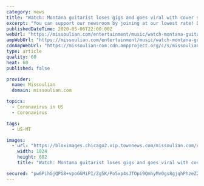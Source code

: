```yaml
---
category: news
title: "Watch: Montana guitarist loses gigs and goes viral with cover songs"
excerpt: "You can support our newsroom by joining at our lowest rate! Dan Dubuque, a Whitefish acoustic slide guitarist known for his heavy, percussive style, is no longer a secret outside of western Montana. After losing all of his gigs due to the coronavirus,"
publishedDateTime: 2020-05-06T22:00:00Z
webUrl: "https://missoulian.com/entertainment/music/watch-montana-guitarist-loses-gigs-and-goes-viral-with-cover-songs/article_83aae00b-1005-5871-90dd-1540dfe3e1a0.html"
ampWebUrl: "https://missoulian.com/entertainment/music/watch-montana-guitarist-loses-gigs-and-goes-viral-with-cover-songs/article_83aae00b-1005-5871-90dd-1540dfe3e1a0.amp.html"
cdnAmpWebUrl: "https://missoulian-com.cdn.ampproject.org/c/s/missoulian.com/entertainment/music/watch-montana-guitarist-loses-gigs-and-goes-viral-with-cover-songs/article_83aae00b-1005-5871-90dd-1540dfe3e1a0.amp.html"
type: article
quality: 60
heat: 60
published: false

provider:
  name: Missoulian
  domain: missoulian.com

topics:
  - Coronavirus in US
  - Coronavirus

tags:
  - US-MT

images:
  - url: "https://bloximages.chicago2.vip.townnews.com/missoulian.com/content/tncms/assets/v3/editorial/8/1d/81dc508f-c54f-5252-948f-46143af916b7/5eb1ecb23ffa2.image.jpg?resize=1024%2C682"
    width: 1024
    height: 682
    title: "Watch: Montana guitarist loses gigs and goes viral with cover songs"

secured: "pw6PihGjQPG8+vpoGGMiPI/Zg5K/Po5xp4sJTOpi9QmhyMv0gs8gjqhPhzeZZ2aJya8g9MbTS6sXvv2/mYXa/d7063bL7xZ7c4zR/KPYk5V6hR2ZTEWrJj4+jkCksGafaOo10prwumjhe+6aWYkyfaloravW0Utp1QOGvmQKqIWBcGmpFs4oSUyKHaUpkjiOVHI6+ibp/YCIQ5AZ4NSsipORWJ5CTl5pi3nM+fVnv9/GdKTb6qqaiqcb5LTBx2XLDo9kwiM98MmjnZdxFIbd3d84VAbV25I0ZoNu2jPKCsj2UG/vdqhxhakHYy0vSdx8;zT2IgCgo3VMPltja26ItYQ=="
---
```


